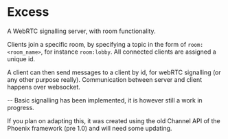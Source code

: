 # Excess

A WebRTC signalling server, with room functionality.

Clients join a specific room, by specifying a topic in the form of `room:<room_name>`, for instance `room:lobby`. All connected clients are assigned a unique id.

A client can then send messages to a client by id, for webRTC signalling (or any other purpose really).
Communication between server and client happens over websocket.

--
Basic signalling has been implemented, it is however still a work in progress. 

If you plan on adapting this, it was created using the old Channel API of the Phoenix framework (pre 1.0) and will need some updating.
